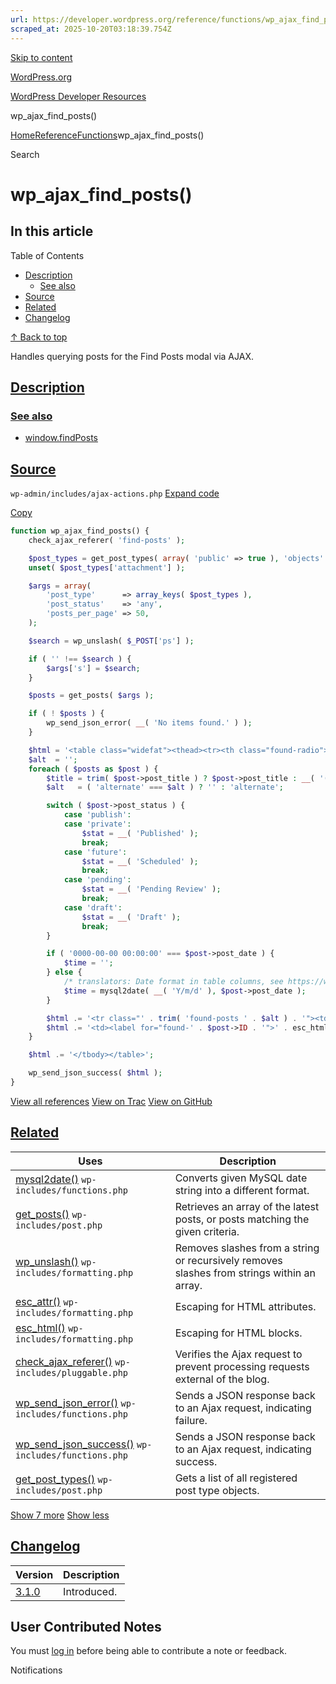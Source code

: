 ```yaml
---
url: https://developer.wordpress.org/reference/functions/wp_ajax_find_posts
scraped_at: 2025-10-20T03:18:39.754Z
---
```


[Skip to content](https://developer.wordpress.org/reference/functions/wp_ajax_find_posts/#wp--skip-link--target)

[WordPress.org](https://wordpress.org/)

[WordPress Developer Resources](https://developer.wordpress.org/)

wp\_ajax\_find\_posts()


[Home](https://developer.wordpress.org/)[Reference](https://developer.wordpress.org/reference/)[Functions](https://developer.wordpress.org/reference/functions/)wp\_ajax\_find\_posts()

Search

# wp\_ajax\_find\_posts()

## In this article

Table of Contents

- [Description](https://developer.wordpress.org/reference/functions/wp_ajax_find_posts/#description)
  - [See also](https://developer.wordpress.org/reference/functions/wp_ajax_find_posts/#see-also)
- [Source](https://developer.wordpress.org/reference/functions/wp_ajax_find_posts/#source)
- [Related](https://developer.wordpress.org/reference/functions/wp_ajax_find_posts/#related)
- [Changelog](https://developer.wordpress.org/reference/functions/wp_ajax_find_posts/#changelog)

[↑ Back to top](https://developer.wordpress.org/reference/functions/wp_ajax_find_posts/#wp--skip-link--target)

Handles querying posts for the Find Posts modal via AJAX.

## [Description](https://developer.wordpress.org/reference/functions/wp_ajax_find_posts/\#description)

### [See also](https://developer.wordpress.org/reference/functions/wp_ajax_find_posts/\#see-also)

- [window.findPosts](https://developer.wordpress.org/reference/functions/window-findposts)

## [Source](https://developer.wordpress.org/reference/functions/wp_ajax_find_posts/\#source)

`wp-admin/includes/ajax-actions.php`
[Expand code](https://developer.wordpress.org/reference/functions/wp_ajax_find_posts/#)

[Copy](https://developer.wordpress.org/reference/functions/wp_ajax_find_posts/#)

```php
function wp_ajax_find_posts() {
	check_ajax_referer( 'find-posts' );

	$post_types = get_post_types( array( 'public' => true ), 'objects' );
	unset( $post_types['attachment'] );

	$args = array(
		'post_type'      => array_keys( $post_types ),
		'post_status'    => 'any',
		'posts_per_page' => 50,
	);

	$search = wp_unslash( $_POST['ps'] );

	if ( '' !== $search ) {
		$args['s'] = $search;
	}

	$posts = get_posts( $args );

	if ( ! $posts ) {
		wp_send_json_error( __( 'No items found.' ) );
	}

	$html = '<table class="widefat"><thead><tr><th class="found-radio"><br /></th><th>' . __( 'Title' ) . '</th><th class="no-break">' . __( 'Type' ) . '</th><th class="no-break">' . __( 'Date' ) . '</th><th class="no-break">' . __( 'Status' ) . '</th></tr></thead><tbody>';
	$alt  = '';
	foreach ( $posts as $post ) {
		$title = trim( $post->post_title ) ? $post->post_title : __( '(no title)' );
		$alt   = ( 'alternate' === $alt ) ? '' : 'alternate';

		switch ( $post->post_status ) {
			case 'publish':
			case 'private':
				$stat = __( 'Published' );
				break;
			case 'future':
				$stat = __( 'Scheduled' );
				break;
			case 'pending':
				$stat = __( 'Pending Review' );
				break;
			case 'draft':
				$stat = __( 'Draft' );
				break;
		}

		if ( '0000-00-00 00:00:00' === $post->post_date ) {
			$time = '';
		} else {
			/* translators: Date format in table columns, see https://www.php.net/manual/datetime.format.php */
			$time = mysql2date( __( 'Y/m/d' ), $post->post_date );
		}

		$html .= '<tr class="' . trim( 'found-posts ' . $alt ) . '"><td class="found-radio"><input type="radio" id="found-' . $post->ID . '" name="found_post_id" value="' . esc_attr( $post->ID ) . '"></td>';
		$html .= '<td><label for="found-' . $post->ID . '">' . esc_html( $title ) . '</label></td><td class="no-break">' . esc_html( $post_types[ $post->post_type ]->labels->singular_name ) . '</td><td class="no-break">' . esc_html( $time ) . '</td><td class="no-break">' . esc_html( $stat ) . ' </td></tr>' . "\n\n";
	}

	$html .= '</tbody></table>';

	wp_send_json_success( $html );
}

```

[View all references](https://developer.wordpress.org/reference/files/wp-admin/includes/ajax-actions.php/) [View on Trac](https://core.trac.wordpress.org/browser/tags/6.8.3/src/wp-admin/includes/ajax-actions.php#L2237) [View on GitHub](https://github.com/WordPress/wordpress-develop/blob/6.8.3/src/wp-admin/includes/ajax-actions.php#L2237-L2297)

## [Related](https://developer.wordpress.org/reference/functions/wp_ajax_find_posts/\#related)

| Uses | Description |
| --- | --- |
| [mysql2date()](https://developer.wordpress.org/reference/functions/mysql2date/) `wp-includes/functions.php` | Converts given MySQL date string into a different format. |
| [get\_posts()](https://developer.wordpress.org/reference/functions/get_posts/) `wp-includes/post.php` | Retrieves an array of the latest posts, or posts matching the given criteria. |
| [wp\_unslash()](https://developer.wordpress.org/reference/functions/wp_unslash/) `wp-includes/formatting.php` | Removes slashes from a string or recursively removes slashes from strings within an array. |
| [esc\_attr()](https://developer.wordpress.org/reference/functions/esc_attr/) `wp-includes/formatting.php` | Escaping for HTML attributes. |
| [esc\_html()](https://developer.wordpress.org/reference/functions/esc_html/) `wp-includes/formatting.php` | Escaping for HTML blocks. |
| [check\_ajax\_referer()](https://developer.wordpress.org/reference/functions/check_ajax_referer/) `wp-includes/pluggable.php` | Verifies the Ajax request to prevent processing requests external of the blog. |
| [wp\_send\_json\_error()](https://developer.wordpress.org/reference/functions/wp_send_json_error/) `wp-includes/functions.php` | Sends a JSON response back to an Ajax request, indicating failure. |
| [wp\_send\_json\_success()](https://developer.wordpress.org/reference/functions/wp_send_json_success/) `wp-includes/functions.php` | Sends a JSON response back to an Ajax request, indicating success. |
| [get\_post\_types()](https://developer.wordpress.org/reference/functions/get_post_types/) `wp-includes/post.php` | Gets a list of all registered post type objects. |

[Show 7 more](https://developer.wordpress.org/reference/functions/wp_ajax_find_posts/#) [Show less](https://developer.wordpress.org/reference/functions/wp_ajax_find_posts/#)

## [Changelog](https://developer.wordpress.org/reference/functions/wp_ajax_find_posts/\#changelog)

| Version | Description |
| --- | --- |
| [3.1.0](https://developer.wordpress.org/reference/since/3.1.0/) | Introduced. |

## User Contributed Notes

You must [log in](https://login.wordpress.org/?redirect_to=https%3A%2F%2Fdeveloper.wordpress.org%2Freference%2Ffunctions%2Fwp_ajax_find_posts%2F) before being able to contribute a note or feedback.

Notifications